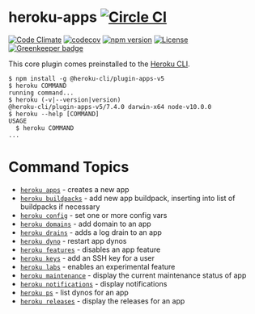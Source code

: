 heroku-apps [![Circle CI](https://circleci.com/gh/heroku/heroku-apps.svg?style=svg)](https://circleci.com/gh/heroku/heroku-apps)
===========

[![Code Climate](https://codeclimate.com/github/heroku/heroku-apps/badges/gpa.svg)](https://codeclimate.com/github/heroku/heroku-apps)
[![codecov](https://codecov.io/gh/heroku/heroku-apps/branch/master/graph/badge.svg)](https://codecov.io/gh/heroku/heroku-apps)
[![npm version](https://badge.fury.io/js/heroku-apps.svg)](https://badge.fury.io/js/heroku-apps)
[![License](https://img.shields.io/github/license/heroku/heroku-apps.svg)](https://github.com/heroku/heroku-apps/blob/master/LICENSE)
[![Greenkeeper badge](https://badges.greenkeeper.io/heroku/heroku-apps.svg)](https://greenkeeper.io/)

This core plugin comes preinstalled to the [Heroku CLI](https://cli.heroku.com).

<!-- usage -->
```sh-session
$ npm install -g @heroku-cli/plugin-apps-v5
$ heroku COMMAND
running command...
$ heroku (-v|--version|version)
@heroku-cli/plugin-apps-v5/7.4.0 darwin-x64 node-v10.0.0
$ heroku --help [COMMAND]
USAGE
  $ heroku COMMAND
...
```
<!-- usagestop -->
<!-- commands -->
# Command Topics

* [`heroku apps`](docs/apps.md) - creates a new app
* [`heroku buildpacks`](docs/buildpacks.md) - add new app buildpack, inserting into list of buildpacks if necessary
* [`heroku config`](docs/config.md) - set one or more config vars
* [`heroku domains`](docs/domains.md) - add domain to an app
* [`heroku drains`](docs/drains.md) - adds a log drain to an app
* [`heroku dyno`](docs/dyno.md) - restart app dynos
* [`heroku features`](docs/features.md) - disables an app feature
* [`heroku keys`](docs/keys.md) - add an SSH key for a user
* [`heroku labs`](docs/labs.md) - enables an experimental feature
* [`heroku maintenance`](docs/maintenance.md) - display the current maintenance status of app
* [`heroku notifications`](docs/notifications.md) - display notifications
* [`heroku ps`](docs/ps.md) - list dynos for an app
* [`heroku releases`](docs/releases.md) - display the releases for an app

<!-- commandsstop -->
